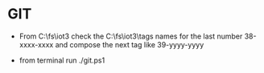 # GIT

* From C:\fs\iot3 check the C:\fs\iot3\tags names for the last number 38-xxxx-xxxx and compose the next tag like 39-yyyy-yyyy 

* from terminal run ./git.ps1 